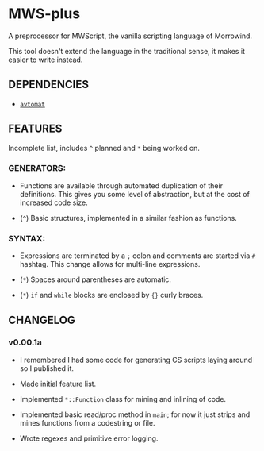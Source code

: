 # MWS-plus

A preprocessor for MWScript, the vanilla scripting language of Morrowind.

This tool doesn't extend the language in the traditional sense, it makes it easier to write instead.


## DEPENDENCIES

- [`avtomat`](https://github.com/Liebranca/avtomat)


## FEATURES

Incomplete list, includes `^` planned and `*` being worked on.

### GENERATORS:

- Functions are available through automated duplication of their definitions. This gives you some level of abstraction, but at the cost of increased code size.

- (`^`) Basic structures, implemented in a similar fashion as functions.


### SYNTAX:

- Expressions are terminated by a `;` colon and comments are started via `#` hashtag. This change allows for multi-line expressions.

- (`*`) Spaces around parentheses are automatic.

- (`*`) `if` and `while` blocks are enclosed by `{}` curly braces.


## CHANGELOG

### v0.00.1a

- I remembered I had some code for generating CS scripts laying around so I published it.

- Made initial feature list.

- Implemented `*::Function` class for mining and inlining of code.

- Implemented basic read/proc method in `main`; for now it just strips and mines functions from a codestring or file.

- Wrote regexes and primitive error logging.
